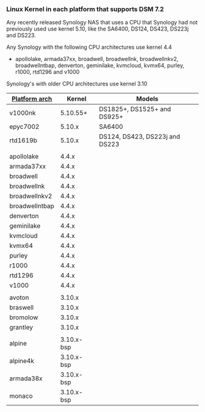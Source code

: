 ### Linux Kernel in each platform that supports DSM 7.2

Any recently released Synology NAS that uses a CPU that Synology had not previously used use kernel 5.10, like the SA6400, DS124, DS423, DS223j and DS223.

Any Synology with the following CPU architectures use kernel 4.4
- apollolake, armada37xx, broadwell, broadwellnk, broadwellnkv2, broadwellntbap, denverton, geminilake, kvmcloud, kvmx64, purley, r1000, rtd1296 and v1000

Synology's with older CPU architectures use kernel 3.10

| [Platform arch](https://kb.synology.com/en-global/DSM/tutorial/What_kind_of_CPU_does_my_NAS_have) | Kernel | Models |
|----------|--------|--------|
| v1000nk  | 5.10.55+ | DS1825+, DS1525+ and DS925+ |
| epyc7002 | 5.10.x | SA6400 |
| rtd1619b | 5.10.x | DS124, DS423, DS223j and DS223 |
| | | |
| apollolake | 4.4.x |
| armada37xx | 4.4.x |
| broadwell | 4.4.x |
| broadwellnk | 4.4.x |
| broadwellnkv2 | 4.4.x |
| broadwellntbap | 4.4.x |
| denverton | 4.4.x |
| geminilake | 4.4.x |
| kvmcloud | 4.4.x |
| kvmx64 | 4.4.x |
| purley | 4.4.x |
| r1000 | 4.4.x |
| rtd1296 | 4.4.x |
| v1000 | 4.4.x |
| | | |
| avoton | 3.10.x |
| braswell | 3.10.x |
| bromolow | 3.10.x |
| grantley | 3.10.x |
| | | |
| alpine | 3.10.x-bsp |
| alpine4k | 3.10.x-bsp |
| armada38x | 3.10.x-bsp |
| monaco | 3.10.x-bsp |
